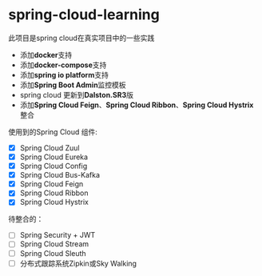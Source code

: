 # spring-cloud-learning
此项目是spring cloud在真实项目中的一些实践
- 添加**docker**支持
- 添加**docker-compose**支持
- 添加**spring io platform**支持
- 添加**Spring Boot Admin**监控模板
- spring cloud 更新到**Dalston.SR3**版
- 添加**Spring Cloud Feign**、**Spring Cloud Ribbon**、**Spring Cloud Hystrix**整合

使用到的Spring Cloud 组件:
  - [x] Spring Cloud Zuul
  - [x] Spring Cloud Eureka
  - [x] Spring Cloud Config
  - [x] Spring Cloud Bus-Kafka
  - [x] Spring Cloud Feign
  - [x] Spring Cloud Ribbon
  - [x] Spring Cloud Hystrix
  
待整合的：
  - [ ] Spring Security + JWT
  - [ ] Spring Cloud Stream
  - [ ] Spring Cloud Sleuth
  - [ ] 分布式跟踪系统Zipkin或Sky Walking